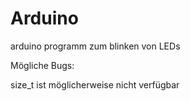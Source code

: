 # Arduino 

arduino programm zum blinken von LEDs


Mögliche Bugs:

size_t ist möglicherweise nicht verfügbar

